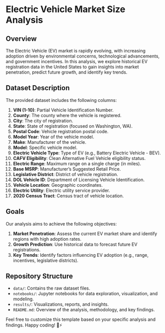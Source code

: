 # Electric Vehicle Market Size Analysis

## Overview

The Electric Vehicle (EV) market is rapidly evolving, with increasing adoption driven by environmental concerns, technological advancements, and government incentives. In this analysis, we explore historical EV registration data in the United States to gain insights into market penetration, predict future growth, and identify key trends.

## Dataset Description

The provided dataset includes the following columns:

1. **VIN (1-10)**: Partial Vehicle Identification Number.
2. **County**: The county where the vehicle is registered.
3. **City**: The city of registration.
4. **State**: State of registration (focused on Washington, WA).
5. **Postal Code**: Vehicle registration postal code.
6. **Model Year**: Year of the vehicle model.
7. **Make**: Manufacturer of the vehicle.
8. **Model**: Specific vehicle model.
9. **Electric Vehicle Type**: Type of EV (e.g., Battery Electric Vehicle - BEV).
10. **CAFV Eligibility**: Clean Alternative Fuel Vehicle eligibility status.
11. **Electric Range**: Maximum range on a single charge (in miles).
12. **Base MSRP**: Manufacturer’s Suggested Retail Price.
13. **Legislative District**: District of vehicle registration.
14. **DOL Vehicle ID**: Department of Licensing Vehicle Identification.
15. **Vehicle Location**: Geographic coordinates.
16. **Electric Utility**: Electric utility service provider.
17. **2020 Census Tract**: Census tract of vehicle location.

## Goals

Our analysis aims to achieve the following objectives:

1. **Market Penetration**: Assess the current EV market share and identify regions with high adoption rates.
2. **Growth Prediction**: Use historical data to forecast future EV registrations.
3. **Key Trends**: Identify factors influencing EV adoption (e.g., range, incentives, legislative districts).

## Repository Structure

- `data/`: Contains the raw dataset files.
- `notebooks/`: Jupyter notebooks for data exploration, visualization, and modeling.
- `results/`: Visualizations, reports, and insights.
- `README.md`: Overview of the analysis, methodology, and key findings.

Feel free to customize this template based on your specific analysis and findings. Happy coding! 🚗⚡️
